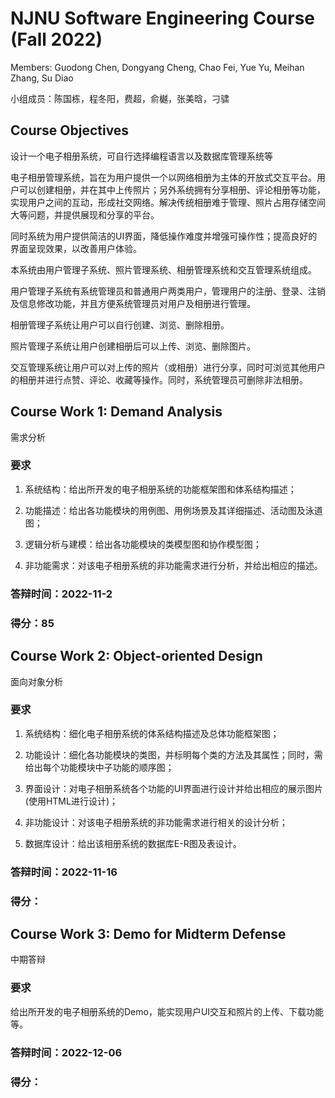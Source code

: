 # NJNU Software Engineering Course (Fall 2022)

Members: Guodong Chen, Dongyang Cheng, Chao Fei, Yue Yu, Meihan Zhang, Su Diao

小组成员：陈国栋，程冬阳，费超，俞樾，张美晗，刁骕

## Course Objectives

设计一个电子相册系统，可自行选择编程语言以及数据库管理系统等

电子相册管理系统，旨在为用户提供一个以网络相册为主体的开放式交互平台。用户可以创建相册，并在其中上传照片；另外系统拥有分享相册、评论相册等功能，实现用户之间的互动，形成社交网络。解决传统相册难于管理、照片占用存储空间大等问题，并提供展现和分享的平台。

同时系统为用户提供简洁的UI界面，降低操作难度并增强可操作性；提高良好的界面呈现效果，以改善用户体验。

本系统由用户管理子系统、照片管理系统、相册管理系统和交互管理系统组成。

用户管理子系统有系统管理员和普通用户两类用户，管理用户的注册、登录、注销及信息修改功能，并且方便系统管理员对用户及相册进行管理。

相册管理子系统让用户可以自行创建、浏览、删除相册。

照片管理子系统让用户创建相册后可以上传、浏览、删除图片。

交互管理系统让用户可以对上传的照片（或相册）进行分享，同时可浏览其他用户的相册并进行点赞、评论、收藏等操作。同时，系统管理员可删除非法相册。

## Course Work 1: Demand Analysis

需求分析

### 要求

1. 系统结构：给出所开发的电子相册系统的功能框架图和体系结构描述；

2. 功能描述：给出各功能模块的用例图、用例场景及其详细描述、活动图及泳道图；

3. 逻辑分析与建模：给出各功能模块的类模型图和协作模型图；

4. 非功能需求：对该电子相册系统的非功能需求进行分析，并给出相应的描述。

### 答辩时间：2022-11-2

### 得分：85

## Course Work 2: Object-oriented Design

面向对象分析

### 要求

1. 系统结构：细化电子相册系统的体系结构描述及总体功能框架图；

2. 功能设计：细化各功能模块的类图，并标明每个类的方法及其属性；同时，需给出每个功能模块中子功能的顺序图；

3. 界面设计：对电子相册系统各个功能的UI界面进行设计并给出相应的展示图片(使用HTML进行设计)；

4. 非功能设计：对该电子相册系统的非功能需求进行相关的设计分析；

5. 数据库设计：给出该相册系统的数据库E-R图及表设计。

### 答辩时间：2022-11-16

### 得分：

## Course Work 3: Demo for Midterm Defense

中期答辩

### 要求

给出所开发的电子相册系统的Demo，能实现用户UI交互和照片的上传、下载功能等。

### 答辩时间：2022-12-06

### 得分：
